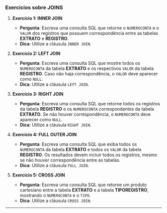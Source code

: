 ### Exercícios sobre JOINS

1. **Exercício 1: INNER JOIN**
   - **Pergunta**: Escreva uma consulta SQL que retorne o `NUMEROCONTA` e o `VALOR` dos registros que possuem correspondência entre as tabelas **EXTRATO** e **REGISTRO**.
   - **Dica**: Utilize a cláusula `INNER JOIN`.

2. **Exercício 2: LEFT JOIN**
   - **Pergunta**: Escreva uma consulta SQL que mostre todos os `NUMEROCONTA` da tabela **EXTRATO** e os respectivos `VALOR` da tabela **REGISTRO**. Caso não haja correspondência, o `VALOR` deve aparecer como `NULL`.
   - **Dica**: Utilize a cláusula `LEFT JOIN`.

3. **Exercício 3: RIGHT JOIN**
   - **Pergunta**: Escreva uma consulta SQL que retorne todos os registros da tabela **REGISTRO** e os `NUMEROCONTA` correspondentes da tabela **EXTRATO**. Se não houver correspondência, o `NUMEROCONTA` deve aparecer como `NULL`.
   - **Dica**: Utilize a cláusula `RIGHT JOIN`.

4. **Exercício 4: FULL OUTER JOIN**
   - **Pergunta**: Escreva uma consulta SQL que exiba todos os `NUMEROCONTA` da tabela **EXTRATO** e todos os `VALOR` da tabela **REGISTRO**. Os resultados devem incluir todos os registros, mesmo se não houver correspondência entre as tabelas.
   - **Dica**: Utilize a cláusula `FULL JOIN`.

5. **Exercício 5: CROSS JOIN**
   - **Pergunta**: Escreva uma consulta SQL que retorne um produto cartesiano entre a tabela **EXTRATO** e a tabela **TIPOREGISTRO**, mostrando o `NUMEROCONTA` e o `TIPO`.
   - **Dica**: Utilize a cláusula `CROSS JOIN`.

---

